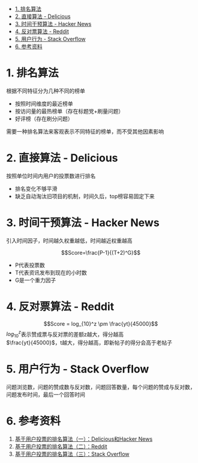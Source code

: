 <!-- TOC -->

- [1. 排名算法](#1-排名算法)
- [2. 直接算法 - Delicious](#2-直接算法---delicious)
- [3. 时间干预算法 - Hacker News](#3-时间干预算法---hacker-news)
- [4. 反对票算法 - Reddit](#4-反对票算法---reddit)
- [5. 用户行为 - Stack Overflow](#5-用户行为---stack-overflow)
- [6. 参考资料](#6-参考资料)

<!-- /TOC -->

# 1. 排名算法
根据不同特征分为几种不同的榜单

- 按照时间维度的最近榜单
- 按访问量的最热榜单（存在标题党+刷量问题）
- 好评榜（存在刷分问题）

需要一种排名算法来客观表示不同特征的榜单，而不受其他因素影响

# 2. 直接算法 - Delicious
按照单位时间内用户的投票数进行排名

- 排名变化不够平滑
- 缺乏自动淘汰旧项目的机制，时间久后，top榜容易固定下来

# 3. 时间干预算法 - Hacker News
引入时间因子，时间越久权重越低，时间越近权重越高

$$Score=\frac{P-1}{(T+2)^G}$$

- P代表投票数
- T代表资讯发布到现在的小时数
- G是一个重力因子

# 4. 反对票算法 - Reddit
$$Score = log_{10}^z \pm \frac{yt}{45000}$$
$log_{10}^z$表示赞成票与反对票的差额z越大，得分越高  
$\frac{yt}{45000}$，t越大，得分越高，即新帖子的得分会高于老帖子

# 5. 用户行为 - Stack Overflow
问题浏览数，问题的赞成数与反对数，问题回答数量，每个问题的赞成与反对数，问题发布时间，最后一个回答时间



# 6. 参考资料
1. [基于用户投票的排名算法（一）：Delicious和Hacker News](http://www.ruanyifeng.com/blog/2012/02/ranking_algorithm_hacker_news.html)
1. [基于用户投票的排名算法（二）：Reddit](http://www.ruanyifeng.com/blog/2012/03/ranking_algorithm_reddit.html)
1. [基于用户投票的排名算法（三）：Stack Overflow](http://www.ruanyifeng.com/blog/2012/03/ranking_algorithm_stack_overflow.html)
